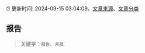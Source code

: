 :alarm_clock: 更新时间: 2024-09-15 03:04:09。[文章来源](/README.md)、[文章分类](/TAGS.md)

## 报告


> 关键字：`报告`、`月报`



